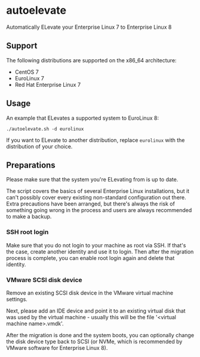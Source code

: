 # autoelevate

Automatically ELevate your Enterprise Linux 7 to Enterprise Linux 8

## Support

The following distributions are supported on the x86_64 architecture:

- CentOS 7
- EuroLinux 7
- Red Hat Enterprise Linux 7

## Usage

An example that ELevates a supported system to EuroLinux 8:

```
./autoelevate.sh -d eurolinux
```

If you want to ELevate to another distribution, replace `eurolinux` with the distribution of your choice.

## Preparations

Please make sure that the system you're ELevating from is up to date.

The script covers the basics of several Enterprise Linux installations, but it can't possibly cover every existing non-standard configuration out there.
Extra precautions have been arranged, but there's always the risk of something going wrong in the process and users are always recommended to make a backup.

### SSH root login

Make sure that you do not login to your machine as root via SSH. If that's the case, create another identity and use it to login. Then after the migration process is complete, you can enable root login again and delete that identity.

### VMware SCSI disk device

Remove an existing SCSI disk device in the VMware virtual machine settings.

Next, please add an IDE device and point it to an existing virtual disk that was used by the virtual machine - usually this will be the file '\<virtual machine name\>.vmdk'.

After the migration is done and the system boots, you can optionally change the disk device type back to SCSI (or NVMe, which is recommended by VMware software for Enterprise Linux 8).
